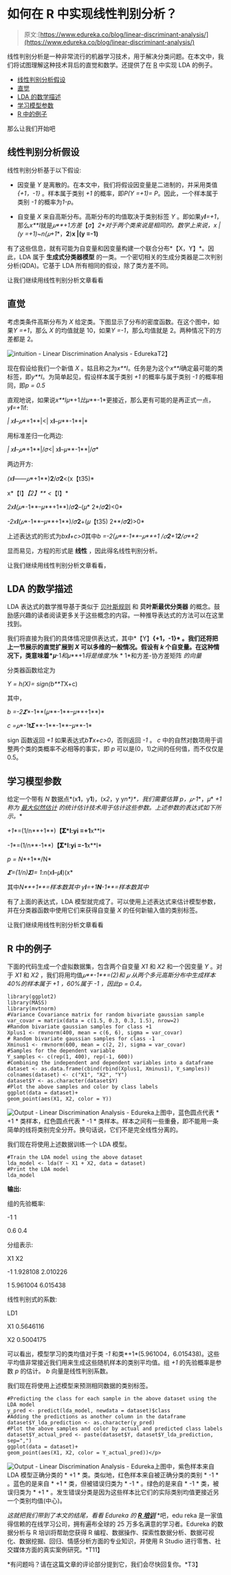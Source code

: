 # 如何在 R 中实现线性判别分析？

> 原文:[https://www.edureka.co/blog/linear-discriminant-analysis/](https://www.edureka.co/blog/linear-discriminant-analysis/)

线性判别分析是一种非常流行的机器学习技术，用于解决分类问题。在本文中，我们将试图理解这种技术背后的直觉和数学。还提供了在 [R](https://www.edureka.co/blog/r-tutorial/) 中实现 LDA 的例子。

*   [线性判别分析假设](#LinearDiscriminantAnalysisAssumption)
*   [直觉](#Intuitions)
*   [LDA 的数学描述](#MathematicalDescriptionofLDA)
*   [学习模型参数](#LearningtheModelParameters)
*   [R 中的例子](#ExampleinR)

那么让我们开始吧

## **线性判别分析假设**

线性判别分析基于以下假设:

*   因变量 *Y* 是离散的。在本文中，我们将假设因变量是二进制的，并采用类值 *{+1，-1}* 。样本属于类别 *+1* 的概率，即*P(Y =+1)= P*。因此，一个样本属于类别 *-1* 的概率为*1-p*。

*   自变量 *X* 来自高斯分布。高斯分布的均值取决于类别标签 *Y* 。即如果*y**I**=+1*，那么*x**I*就是*𝜇**+1方差*【𝜎】**2*对于两个类来说是相同的。数学上来说，*x |(y =+1)~n(𝜇**+1**，**2**)**x |(y =-1)**

有了这些信息，就有可能为自变量和因变量构建一个联合分布*【X，Y】*。因此，LDA 属于 **生成式分类器模型** 的一类。一个密切相关的生成分类器是二次判别分析(QDA)。它基于 LDA 所有相同的假设，除了类方差不同。

让我们继续用线性判别分析文章看看

## **直觉**

考虑类条件高斯分布为 *X* 给定类。下图显示了分布的密度函数。在这个图中，如果*Y =+1*，那么 *X* 的均值就是 10，如果*Y =-1*，那么均值就是 2。两种情况下的方差都是 2。

![intuition - Linear Discrimination Analysis - Edureka](../Images/c1d1c6c5770025f8ac9b134b8257b705.png)T2】

现在假设给我们一个新值 *X* 。姑且称之为*x**I*。任务是为这个*x**I*确定最可能的类标签，即*y**I*。为简单起见，假设样本属于类别 *+1* 的概率与属于类别 *-1* 的概率相同，即*p = 0.5*

直观地说，如果说*x**I*𝜇*+1*比*𝜇**-1*更接近，那么更有可能的是再正式一点，*y**I**=+1*if:

*| x**I**–𝜇**+1**|<| x**I**–𝜇**-1**|*

用标准差归一化两边:

*| x**I**–𝜇**+1**|/𝜎<| x**I**–𝜇**-1**|/𝜎*

两边开方:

*(x**I**——𝜇**+1**)**2**/𝜎**2**<(x【t35)*

x*【I】*【2】** <*【I】*

*2x**I**(𝜇**-1**–𝜇**+1**)/𝜎**2**–(𝜇* 2*/𝜎**2**)<0*

*-2x**I**(𝜇**-1**–𝜇**+1**)/𝜎**2**+(𝜇【t35) 2**/𝜎**2**)>0*

上述表达式的形式为*bx**I**+c>0*其中*b =-2(𝜇**-1**–𝜇**+1* */𝜎**2**+1**2**/𝜎**2*

显而易见，方程的形式是 **线性** ，因此得名线性判别分析。

让我们继续用线性判别分析文章看看，

## **LDA 的数学描述**

LDA 表达式的数学推导基于类似于 [贝叶斯规则](https://en.wikipedia.org/wiki/Bayes%27_theorem) 和 **贝叶斯最优分类器** 的概念。鼓励感兴趣的读者阅读更多关于这些概念的内容。一种推导表达式的方法可以在这里找到[](https://web.stanford.edu/class/stats202/content/lec9.pdf)。

我们将直接为我们的具体情况提供表达式，其中*【Y】**{+1，-1}* 。我们还将把上一节展示的直觉扩展到 *X* 可以多维的一般情况。假设有 *k* 个自变量。在这种情况下，类意味着*𝜇**-1*和*𝜇**+1*将是维度为*k * 1*和方差-协方差矩阵 *的向量*

分类器函数给定为

*Y = h(X)= sign(b**T*X+c)

其中，

*b =-2𝜮**-1**(𝜇**-1**–𝜇**+1**)*

*c =𝜇**-1**t**𝜮**-1**-1**–𝜇**-1*

sign 函数返回 *+1* 如果表达式*b**T**x+c>0*，否则返回 *-1* 。 *c* 中的自然对数项用于调整两个类的类概率不必相等的事实，即 *p* 可以是(0，1)之间的任何值，而不仅仅是 0.5。

## **学习模型参数**

给定一个带有 *N* 数据点*(x**1**，y**1**)，(x*2*，y y**n*)*，我们需要估算 *p，𝜇**-1**，𝜇* *+1 称为 [最大似然估计](https://en.wikipedia.org/wiki/Maximum_likelihood_estimation) 的统计估计技术用于估计这些参数。上述参数的表达式如下所示。**

*+1**=(1/n**+1**)**【𝚺*I:yi =+1**x**I*

*-1**=(1/n**-1**)**【𝚺*I:yi =-1**x**I*

*p = N**+1**/N*

*𝜮=(1/n)**𝚺I*= 1:n**(x**I**–𝜇**I**)(x*

其中*N**+1**=样本数其中 y**I**=+1**N**-1**=样本数其中*

有了上面的表达式，LDA 模型就完成了。可以使用上述表达式来估计模型参数，并在分类器函数中使用它们来获得自变量 *X* 的任何新输入值的类别标签。

让我们继续用线性判别分析文章看看

## **R 中的例子**

下面的代码生成一个虚拟数据集，包含两个自变量 *X1* 和 *X2* 和一个因变量 *Y* 。对于 *X1* 和 *X2* ，我们将用均值*𝜇**-1**=(2)*和 *𝜇 从两个多元高斯分布中生成样本 40%的样本属于 *+1* ，60%属于 *-1* ，因此*p = 0.4*。*

```
library(ggplot2)
library(MASS)
library(mvtnorm)
#Variance Covariance matrix for random bivariate gaussian sample
var_covar = matrix(data = c(1.5, 0.3, 0.3, 1.5), nrow=2)
#Random bivariate gaussian samples for class +1
Xplus1 <- rmvnorm(400, mean = c(6, 6), sigma = var_covar)
# Random bivariate gaussian samples for class -1
Xminus1 <- rmvnorm(600, mean = c(2, 2), sigma = var_covar)
#Samples for the dependent variable
Y_samples <- c(rep(1, 400), rep(-1, 600))
#Combining the independent and dependent variables into a dataframe
dataset <- as.data.frame(cbind(rbind(Xplus1, Xminus1), Y_samples))
colnames(dataset) <- c("X1", "X2", "Y")
dataset$Y <- as.character(dataset$Y)
#Plot the above samples and color by class labels
ggplot(data = dataset)+
geom_point(aes(X1, X2, color = Y))

```

![Output - Linear Discrimination Analysis - Edureka](../Images/34ba5b40015a765f66c9fb3fc83b6065.png)上图中，蓝色圆点代表 *  +1  * 类样本，红色圆点代表 *  -1  * 类样本。样本之间有一些重叠，即不能用一条简单的线将类别完全分开。换句话说，它们不是完全线性分离的。

我们现在将使用上述数据训练一个 LDA 模型。

```
#Train the LDA model using the above dataset
lda_model <- lda(Y ~ X1 + X2, data = dataset)
#Print the LDA model
lda_model

```

**输出:**

组的先验概率:

-1 1

0.6 0.4

分组表示:

X1 X2

-1 1.928108 2.010226

1 5.961004 6.015438

线性判别式的系数:

LD1

X1 0.5646116

X2 0.5004175

可以看出，模型学习的类均值对于类 *-1* 和类*+1*(5.961004，6.015438)。这些平均值非常接近我们用来生成这些随机样本的类别平均值。组 *+1* 的先验概率是参数 *p* 的估计。 *b* 向量是线性判别系数。

我们现在将使用上述模型来预测相同数据的类别标签。

```
#Predicting the class for each sample in the above dataset using the LDA model
y_pred <- predict(lda_model, newdata = dataset)$class
#Adding the predictions as another column in the dataframe
dataset$Y_lda_prediction <- as.character(y_pred)
#Plot the above samples and color by actual and predicted class labels
dataset$Y_actual_pred <- paste(dataset$Y, dataset$Y_lda_prediction, sep=",")
ggplot(data = dataset)+
geom_point(aes(X1, X2, color = Y_actual_pred))</p>

```

![Output - Linear Discrimination Analysis - Edureka](../Images/a4f5e3e78adcedb478c5b9836a3ce530.png)上图中，紫色样本来自 LDA 模型正确分类的 *  +1  * 类。类似地，红色样本来自被正确分类的类别 *  -1  * 。蓝色的是来自 *  +1  * 类，但被错误归类为 *  -1  * 。绿色的是来自 *  -1  * 类，被误归类为 *  +1  * 。发生错误分类是因为这些样本比它们的实际类别均值更接近另一个类别均值(中心)。

*这就把我们带到了本文的结尾，看看 Edureka 的 [**R 培训**](https://www.edureka.co/r-for-analytics/)* *吧，edu reka 是一家值得信赖的在线学习公司，拥有遍布全球的 25 万多名满意的学习者。Edureka 的数据分析与 R 培训将帮助您获得 R 编程、数据操作、探索性数据分析、数据可视化、数据挖掘、回归、情感分析方面的专业知识，并使用 R Studio 进行零售、社交媒体方面的真实案例研究。*T11】

*有问题吗？请在这篇文章的评论部分提到它，我们会尽快回复你。*T3】